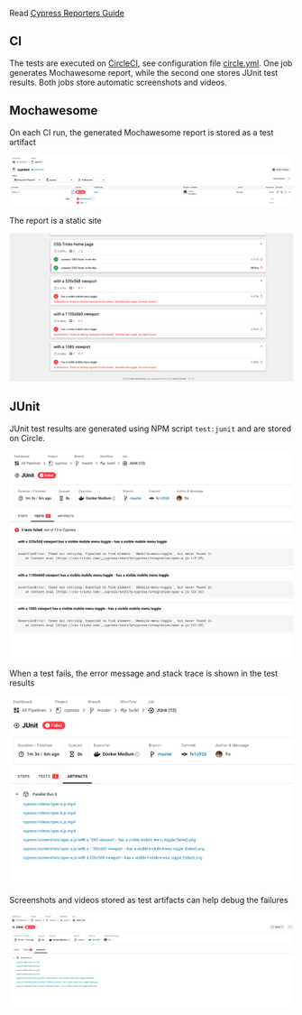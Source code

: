 Read [Cypress Reporters Guide](https://on.cypress.io/reporters)

## CI

The tests are executed on [CircleCI](https://app.circleci.com/pipelines/github/Benedicttt/cypress), see configuration file [circle.yml](.circleci/config.yml). One job generates Mochawesome report, while the second one stores JUnit test results. Both jobs store automatic screenshots and videos.

## Mochawesome

On each CI run, the generated Mochawesome report is stored as a test artifact

![test artifact](images/ci-view.png)

The report is a static site

![test report](images/junit-fail-pass.png)

## JUnit

JUnit test results are generated using NPM script `test:junit` and are stored on Circle.

![JUnit pass](images/junit-fail-pass2.png)

When a test fails, the error message and stack trace is shown in the test results

![JUnit fail](images/junit-fail-pass3.png)

Screenshots and videos stored as test artifacts can help debug the failures

![Test artifacts](images/reports.png)

